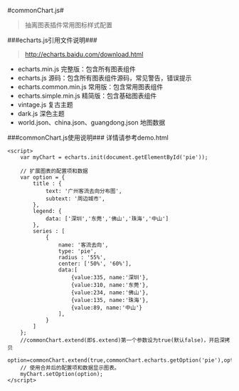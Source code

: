 #commonChart.js#
> 抽离图表插件常用图标样式配置

###echarts.js引用文件说明###
> http://echarts.baidu.com/download.html
- echarts.min.js 完整版：包含所有图表组件
- echarts.js 源码：包含所有图表组件源码，常见警告，错误提示
- echarts.common.min.js 常用版：包含常用图表组件
- echarts.simple.min.js 精简版：包含基础图表组件
- vintage.js 复古主题
- dark.js 深色主题
- world.json、china.json、guangdong.json 地图数据

###commonChart.js使用说明###
详情请参考demo.html
```
<script>
    var myChart = echarts.init(document.getElementById('pie'));

    // 扩展图表的配置项和数据
    var option = {
	    title : {
	        text: '广州客流去向分布图',
	        subtext: '周边城市',
        },
	    legend: {
	        data: ['深圳','东莞','佛山','珠海','中山']
	    },
	    series : [
	        {
	            name: '客流去向',
	            type: 'pie',
	            radius : '55%',
	            center: ['50%', '60%'],
	            data:[
	                {value:335, name:'深圳'},
	                {value:310, name:'东莞'},
	                {value:234, name:'佛山'},
	                {value:135, name:'珠海'},
	                {value:89, name:'中山'}
	            ],
	        }
	    ]
    };
    //commonChart.extend(即$.extend)第一个参数设为true(默认false)，开启深拷贝
    option=commonChart.extend(true,commonChart.echarts.getOption('pie'),option);
    // 使用合并后的配置项和数据显示图表。
    myChart.setOption(option);
</script>
```